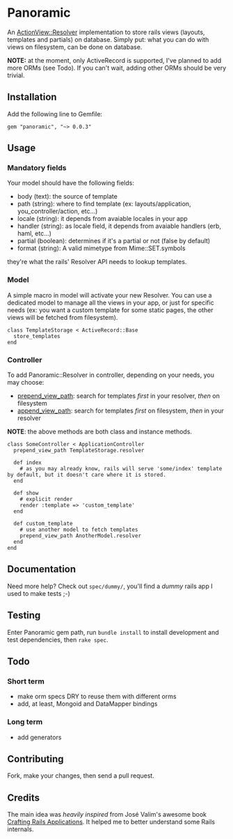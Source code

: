 # Panoramic
An [ActionView::Resolver] implementation to store rails views (layouts, templates and partials) on database. Simply put: what you can do with views on filesystem, can be done on database.

**NOTE:** at the moment, only ActiveRecord is supported, I've planned to add more ORMs (see Todo). If you can't wait, adding other ORMs should be very trivial.

## Installation
Add the following line to Gemfile:

```
gem "panoramic", "~> 0.0.3"
```

## Usage

### Mandatory fields
Your model should have the following fields:

* body (text): the source of template
* path (string): where to find template (ex: layouts/application,
  you_controller/action, etc...)
* locale (string): it depends from avaiable locales in your app
* handler (string): as locale field, it depends from avaiable handlers
  (erb, haml, etc...)
* partial (boolean): determines if it's a partial or not (false by
  default)
* format (string): A valid mimetype from Mime::SET.symbols

they're what the rails' Resolver API needs to lookup templates.

### Model
A simple macro in model will activate your new Resolver. You can use a dedicated model to manage all the views in your app, or just for specific needs (ex: you want a custom template for some static pages, the other views will be fetched from filesystem).

```
class TemplateStorage < ActiveRecord::Base
  store_templates
end
```

### Controller
To add Panoramic::Resolver in controller, depending on your needs, you may choose:

* [prepend_view_path]: search for templates *first* in your resolver, *then* on filesystem
* [append_view_path]: search for templates *first* on filesystem, *then* in your resolver

**NOTE**: the above methods are both class and instance methods.


```
class SomeController < ApplicationController
  prepend_view_path TemplateStorage.resolver

  def index
    # as you may already know, rails will serve 'some/index' template by default, but it doesn't care where it is stored.
  end

  def show
    # explicit render
    render :template => 'custom_template'
  end

  def custom_template
    # use another model to fetch templates
    prepend_view_path AnotherModel.resolver
  end
end
```

## Documentation
Need more help? Check out ```spec/dummy/```, you'll find a *dummy* rails app I used to make tests ;-)

## Testing
Enter Panoramic gem path, run ```bundle install``` to install development and test dependencies, then ```rake spec```.


## Todo
### Short term
* make orm specs DRY to reuse them with different orms
* add, at least, Mongoid and DataMapper bindings
### Long term
* add generators

## Contributing
Fork, make your changes, then send a pull request.

## Credits
The main idea was *heavily inspired* from José Valim's awesome book [Crafting Rails Applications]. It helped me to better understand some Rails internals.

[ActionView::Resolver]: http://api.rubyonrails.org/classes/ActionView/Resolver.html
[append_view_path]: http://apidock.com/rails/AbstractController/ViewPaths/ClassMethods/append_view_path
[prepend_view_path]: http://apidock.com/rails/AbstractController/ViewPaths/ClassMethods/prepend_view_path
[Crafting Rails Applications]: http://pragprog.com/titles/jvrails/crafting-rails-applications
